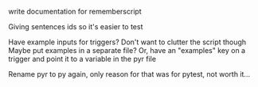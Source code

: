 write documentation for rememberscript

Giving sentences ids so it's easier to test

Have example inputs for triggers? Don't want to clutter the script though
Maybe put examples in a separate file? Or, have an "examples" key on a trigger
and point it to a variable in the pyr file

Rename pyr to py again, only reason for that was for pytest, not worth it...
